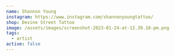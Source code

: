 ```yaml
---
name: Shannon Young
instagram: https://www.instagram.com/shannonyoungtattoo/
shop: Devine Street Tattoo
image: /assets/images/screenshot-2023-01-24-at-12.39.18-pm.png
tags:
  - artist
active: false
---
```

